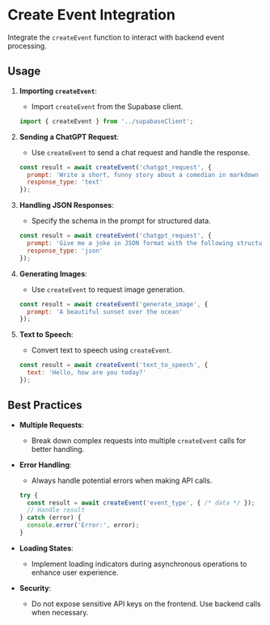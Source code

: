 # Create Event Integration

Integrate the `createEvent` function to interact with backend event processing.

## Usage

1. **Importing `createEvent`**:
   - Import `createEvent` from the Supabase client.
   ```javascript
   import { createEvent } from '../supabaseClient';
   ```

2. **Sending a ChatGPT Request**:
   - Use `createEvent` to send a chat request and handle the response.
   ```javascript
   const result = await createEvent('chatgpt_request', {
     prompt: 'Write a short, funny story about a comedian in markdown format',
     response_type: 'text'
   });
   ```

3. **Handling JSON Responses**:
   - Specify the schema in the prompt for structured data.
   ```javascript
   const result = await createEvent('chatgpt_request', {
     prompt: 'Give me a joke in JSON format with the following structure: { "setup": "joke setup", "punchline": "joke punchline" }',
     response_type: 'json'
   });
   ```

4. **Generating Images**:
   - Use `createEvent` to request image generation.
   ```javascript
   const result = await createEvent('generate_image', {
     prompt: 'A beautiful sunset over the ocean'
   });
   ```

5. **Text to Speech**:
   - Convert text to speech using `createEvent`.
   ```javascript
   const result = await createEvent('text_to_speech', {
     text: 'Hello, how are you today?'
   });
   ```

## Best Practices

- **Multiple Requests**:
  - Break down complex requests into multiple `createEvent` calls for better handling.

- **Error Handling**:
  - Always handle potential errors when making API calls.
  ```javascript
  try {
    const result = await createEvent('event_type', { /* data */ });
    // Handle result
  } catch (error) {
    console.error('Error:', error);
  }
  ```

- **Loading States**:
  - Implement loading indicators during asynchronous operations to enhance user experience.

- **Security**:
  - Do not expose sensitive API keys on the frontend. Use backend calls when necessary.